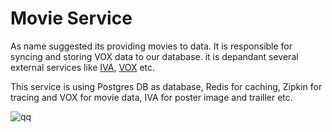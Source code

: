 # Movie Service

As name suggested its providing movies to data. It is responsible for syncing and storing VOX data to our database.
it is depandant several external services like [IVA](https://developer.iva-api.com/), [VOX](https://api.vista.co/WSVistaWebClient/api-docs/api-reference/v1) etc.

This service is using Postgres DB as database, Redis for caching, Zipkin for tracing and VOX for movie data, IVA for poster image and trailler etc.

![qq](/main.svg)

<!-- <a href="./guide/getting-started" target="_blank" rel="noreferrer">Getting Started</a> -->